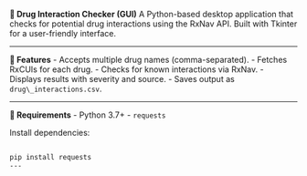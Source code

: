 **💊 Drug Interaction Checker (GUI)**
A Python-based desktop application that checks for potential drug interactions using the RxNav API. Built with Tkinter for a user-friendly interface.

---
**🚀 Features**
\- Accepts multiple drug names (comma-separated).
\- Fetches RxCUIs for each drug.
\- Checks for known interactions via RxNav.
\- Displays results with severity and source.
\- Saves output as `drug\_interactions.csv`.

---
**🧪 Requirements**
\- Python 3.7+
\- `requests`

Install dependencies:
```bash

pip install requests
---
